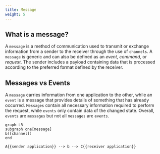 ```yaml
---
title: Message
weight: 5
---
```


## What is a message?
A `message` is a method of communication used to transmit or exchange information from a sender to the receiver through the use of `channels`. A `message` is generic and can also be defined as an _event_, _command_, or _request_. The sender includes a payload containing data that is processed according to the preferred format defined by the receiver.

## Messages vs Events
A `message` carries information from one application to the other, while an `event` is a message that provides details of something that has already occurred. `Messages` contain all necessary information required to perform the request, while `events` only contain data of the changed state.
Overall, `events` are `messages` but not all `messages` are `events`.




``` mermaid
graph LR
subgraph one[message]
b([channel])
end

A{{sender application}} --> b --> C{{receiver application}}
  
```
